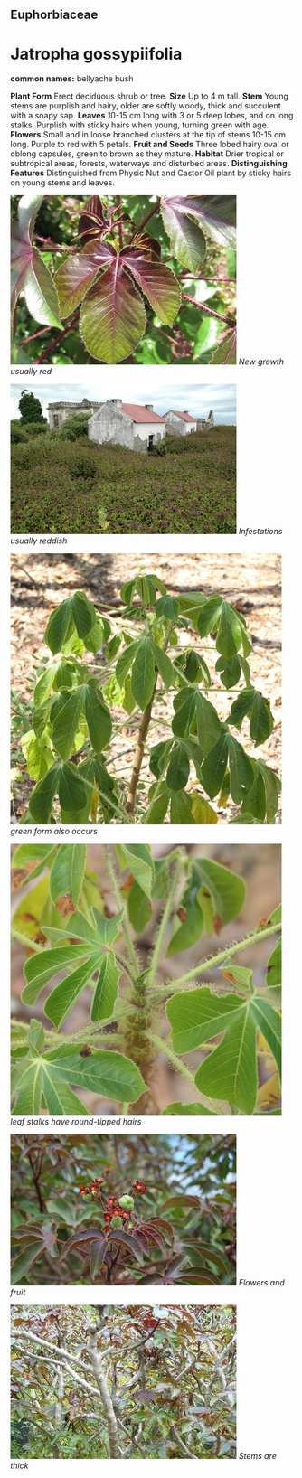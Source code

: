## Euphorbiaceae
# Jatropha gossypiifolia
**common names:** bellyache bush

**Plant Form** Erect deciduous shrub or tree. **Size** Up to 4 m tall. **Stem** Young stems are purplish and hairy, older are softly woody, thick and succulent with a soapy sap. **Leaves** 10-15 cm long with 3 or 5 deep lobes, and on long stalks. Purplish with sticky hairs when young, turning green with age. **Flowers** Small and in loose branched clusters at the tip of stems 10-15 cm long. Purple to red with 5 petals. **Fruit and Seeds** Three lobed hairy oval or oblong capsules, green to brown as they mature. **Habitat** Drier tropical or subtropical areas, forests, waterways and disturbed areas. **Distinguishing Features** Distinguished from Physic Nut and Castor Oil plant by sticky hairs on young stems and leaves.


![New growth usually red](54809_IMG_0025.jpg)
 *New growth usually red* 

![Infestations usually reddish](54496_DSC_0080.jpg)
 *Infestations usually reddish* 

![green form also occurs](96218_P1178338.jpg)
 *green form also occurs* 

![leaf stalks have round-tipped hairs](96209_P1178329.jpg)
 *leaf stalks have round-tipped hairs* 

![Flowers and fruit](60986_Jatropha_gossypiifolia_Jatropha_flwr_fruit_best_LBeames.jpg)
 *Flowers and fruit* 

![Stems are thick](55366_OCT.jpg)
 *Stems are thick* 

